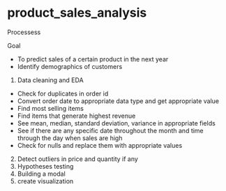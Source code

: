 # product_sales_analysis

Processess


Goal 

* To predict sales of a certain product in the next year
* Identify demographics of customers 
 



1. Data cleaning and EDA

* Check for duplicates in order id
* Convert order date to appropriate data type and get appropriate value
* Find most selling items
* Find items that generate highest revenue
* See mean, median, standard deviation, variance in appropriate fields
* See if there are any specific date throughout the month and time through the day when sales are high 
* Check for nulls and replace them with appropriate values


2. Detect outliers in price and quantity if any
3. Hypotheses testing
4. Building a modal
5. create visualization
